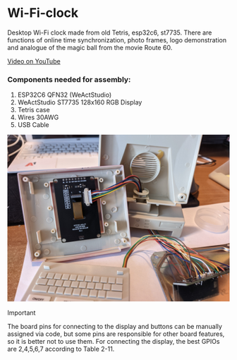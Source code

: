 # Wi-Fi-clock
Desktop Wi-Fi clock made from old Tetris, esp32c6, st7735. There are functions of online time synchronization, photo frames, logo demonstration and analogue of the magic ball from the movie Route 60.

[Video on YouTube](https://www.youtube.com/shorts/ss9aqswdIiM)

### Components needed for assembly:
1. ESP32C6 QFN32 (WeActStudio)
2. WeActStudio ST7735 128x160 RGB Display
3. Tetris case
4. Wires 30AWG
5. USB Cable

![Clock](/images/coputer1.jpg)

> [!IMPORTANT]
> The board pins for connecting to the display and buttons can be manually assigned via code, but some pins are responsible for other board features, so it is better not to use them. For connecting the display, the best GPIOs are 2,4,5,6,7 according to Table 2-11.

